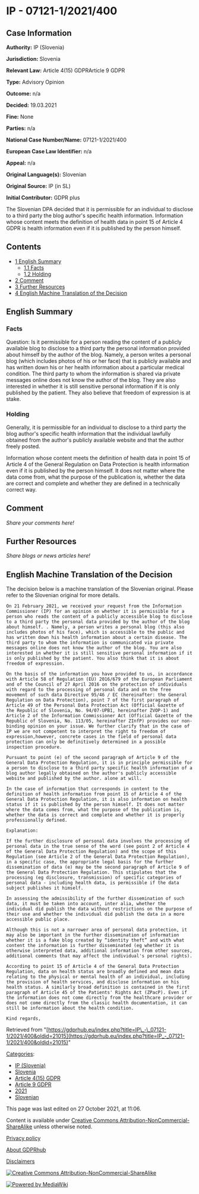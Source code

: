 # IP - 07121-1/2021/400

## Case Information

**Authority:** IP (Slovenia)

**Jurisdiction:** Slovenia

**Relevant Law:** Article 4(15) GDPRArticle 9 GDPR

**Type:** Advisory Opinion

**Outcome:** n/a

**Decided:** 19.03.2021

**Fine:** None

**Parties:** n/a

**National Case Number/Name:** 07121-1/2021/400

**European Case Law Identifier:** n/a

**Appeal:** n/a

**Original Language(s):** Slovenian

**Original Source:** IP (in SL)

**Initial Contributor:** GDPR plus

The Slovenian DPA decided that it is permissible for an individual to disclose to a third party the blog author's specific health information. Information whose content meets the definition of health data in point 15 of Article 4 GDPR is health information even if it is published by the person himself.

## Contents

*   [1 English Summary](#English_Summary)
    *   [1.1 Facts](#Facts)
    *   [1.2 Holding](#Holding)
*   [2 Comment](#Comment)
*   [3 Further Resources](#Further_Resources)
*   [4 English Machine Translation of the Decision](#English_Machine_Translation_of_the_Decision)

## English Summary

### Facts

Question: Is it permissible for a person reading the content of a publicly available blog to disclose to a third party the personal information provided about himself by the author of the blog. Namely, a person writes a personal blog (which includes photos of his or her face) that is publicly available and has written down his or her health information about a particular medical condition. The third party to whom the information is shared via private messages online does not know the author of the blog. They are also interested in whether it is still sensitive personal information if it is only published by the patient. They also believe that freedom of expression is at stake.

### Holding

Generally, it is permissible for an individual to disclose to a third party the blog author's specific health information that the individual lawfully obtained from the author's publicly available website and that the author freely posted.

Information whose content meets the definition of health data in point 15 of Article 4 of the General Regulation on Data Protection is health information even if it is published by the person himself. It does not matter where the data come from, what the purpose of the publication is, whether the data are correct and complete and whether they are defined in a technically correct way.

## Comment

_Share your comments here!_

## Further Resources

_Share blogs or news articles here!_

## English Machine Translation of the Decision

The decision below is a machine translation of the Slovenian original. Please refer to the Slovenian original for more details.

```
On 21 February 2021, we received your request from the Information Commissioner (IP) for an opinion on whether it is permissible for a person who reads the content of a publicly accessible blog to disclose to a third party the personal data provided by the author of the blog about himself. . Namely, a person writes a personal blog (this also includes photos of his face), which is accessible to the public and has written down his health information about a certain disease. The third party to whom the information is communicated via private messages online does not know the author of the blog. You are also interested in whether it is still sensitive personal information if it is only published by the patient. You also think that it is about freedom of expression.

On the basis of the information you have provided to us, in accordance with Article 58 of Regulation (EU) 2016/679 of the European Parliament and of the Council of 27 April 2016 on the protection of individuals with regard to the processing of personal data and on the free movement of such data Directive 95/46 / EC (hereinafter: the General Regulation on Data Protection), point 7 of the first paragraph of Article 49 of the Personal Data Protection Act (Official Gazette of the Republic of Slovenia, No. 94/07-UPB1, hereinafter ZVOP-1) and Article 2 of the Information Commissioner Act (Official Gazette of the Republic of Slovenia, No. 113/05, hereinafter ZInfP) provides our non-binding opinion on your issue. We further clarify that in the case of IP we are not competent to interpret the right to freedom of expression,however, concrete cases in the field of personal data protection can only be definitively determined in a possible inspection procedure.

Pursuant to point (e) of the second paragraph of Article 9 of the General Data Protection Regulation, it is in principle permissible for a person to disclose to a third party specific health information of a blog author legally obtained on the author's publicly accessible website and published by the author. alone at will.

In the case of information that corresponds in content to the definition of health information from point 15 of Article 4 of the General Data Protection Regulation, it is also information on health status if it is published by the person himself. It does not matter where the data comes from, what the purpose of the publication is, whether the data is correct and complete and whether it is properly professionally defined.

Explanation:

If the further disclosure of personal data involves the processing of personal data in the true sense of the word (see point 2 of Article 4 of the General Data Protection Regulation) and the scope of this Regulation (see Article 2 of the General Data Protection Regulation), in a specific case, the appropriate legal basis for the further dissemination of data (e) may be the second paragraph of Article 9 of the General Data Protection Regulation. This stipulates that the processing (eg disclosure, transmission) of specific categories of personal data - including health data, is permissible if the data subject publishes it himself.

In assessing the admissibility of the further dissemination of such data, it must be taken into account, inter alia, whether the individual did publish the data without restrictions on the purpose of their use and whether the individual did publish the data in a more accessible public place.

Although this is not a narrower area of ​​personal data protection, it may also be important in the further dissemination of information whether it is a fake blog created by “identity theft” and with what content the information is further disseminated (eg whether it is otherwise interpreted data, additional information from other sources, additional comments that may affect the individual's personal rights).

According to point 15 of Article 4 of the General Data Protection Regulation, data on health status are broadly defined and mean data relating to the physical or mental health of an individual, including the provision of health services, and disclose information on his health status. A similarly broad definition is contained in the first paragraph of Article 45 of the Patients' Rights Act (ZPacP). Even if the information does not come directly from the healthcare provider or does not come directly from the classic health documentation, it can still be information about the health condition.

Kind regards,

```

Retrieved from "[https://gdprhub.eu/index.php?title=IP\_-\_07121-1/2021/400&oldid=21015](https://gdprhub.eu/index.php?title=IP_-_07121-1/2021/400&oldid=21015)"

[Categories](/index.php?title=Special:Categories "Special:Categories"):

*   [IP (Slovenia)](/index.php?title=Category:IP_\(Slovenia\) "Category:IP (Slovenia)")
*   [Slovenia](/index.php?title=Category:Slovenia "Category:Slovenia")
*   [Article 4(15) GDPR](/index.php?title=Category:Article_4\(15\)_GDPR "Category:Article 4(15) GDPR")
*   [Article 9 GDPR](/index.php?title=Category:Article_9_GDPR "Category:Article 9 GDPR")
*   [2021](/index.php?title=Category:2021 "Category:2021")
*   [Slovenian](/index.php?title=Category:Slovenian "Category:Slovenian")

This page was last edited on 27 October 2021, at 11:06.

Content is available under [Creative Commons Attribution-NonCommercial-ShareAlike](https://creativecommons.org/licenses/by-nc-sa/4.0/) unless otherwise noted.

[Privacy policy](/index.php?title=GDPRhub:Privacy_policy)

[About GDPRhub](/index.php?title=GDPRhub:About)

[Disclaimers](/index.php?title=GDPRhub:General_disclaimer)

[![Creative Commons Attribution-NonCommercial-ShareAlike](/resources/assets/licenses/cc-by-nc-sa.png)](https://creativecommons.org/licenses/by-nc-sa/4.0/)

[![Powered by MediaWiki](/resources/assets/poweredby_mediawiki_88x31.png)](https://www.mediawiki.org/)